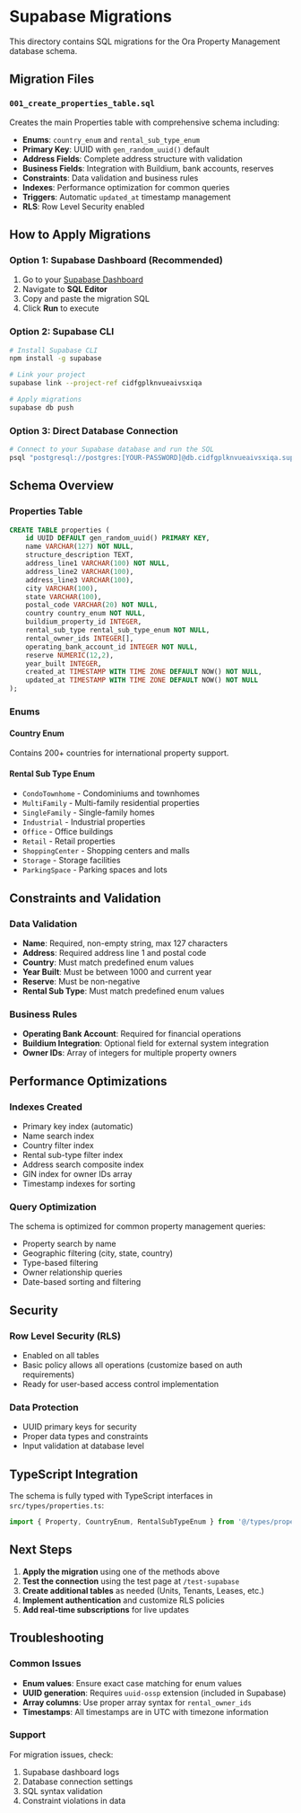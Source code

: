 # Supabase Migrations

This directory contains SQL migrations for the Ora Property Management database schema.

## Migration Files

### `001_create_properties_table.sql`
Creates the main Properties table with comprehensive schema including:

- **Enums**: `country_enum` and `rental_sub_type_enum`
- **Primary Key**: UUID with `gen_random_uuid()` default
- **Address Fields**: Complete address structure with validation
- **Business Fields**: Integration with Buildium, bank accounts, reserves
- **Constraints**: Data validation and business rules
- **Indexes**: Performance optimization for common queries
- **Triggers**: Automatic `updated_at` timestamp management
- **RLS**: Row Level Security enabled

## How to Apply Migrations

### Option 1: Supabase Dashboard (Recommended)
1. Go to your [Supabase Dashboard](https://supabase.com/dashboard/project/cidfgplknvueaivsxiqa)
2. Navigate to **SQL Editor**
3. Copy and paste the migration SQL
4. Click **Run** to execute

### Option 2: Supabase CLI
```bash
# Install Supabase CLI
npm install -g supabase

# Link your project
supabase link --project-ref cidfgplknvueaivsxiqa

# Apply migrations
supabase db push
```

### Option 3: Direct Database Connection
```bash
# Connect to your Supabase database and run the SQL
psql "postgresql://postgres:[YOUR-PASSWORD]@db.cidfgplknvueaivsxiqa.supabase.co:5432/postgres"
```

## Schema Overview

### Properties Table
```sql
CREATE TABLE properties (
    id UUID DEFAULT gen_random_uuid() PRIMARY KEY,
    name VARCHAR(127) NOT NULL,
    structure_description TEXT,
    address_line1 VARCHAR(100) NOT NULL,
    address_line2 VARCHAR(100),
    address_line3 VARCHAR(100),
    city VARCHAR(100),
    state VARCHAR(100),
    postal_code VARCHAR(20) NOT NULL,
    country country_enum NOT NULL,
    buildium_property_id INTEGER,
    rental_sub_type rental_sub_type_enum NOT NULL,
    rental_owner_ids INTEGER[],
    operating_bank_account_id INTEGER NOT NULL,
    reserve NUMERIC(12,2),
    year_built INTEGER,
    created_at TIMESTAMP WITH TIME ZONE DEFAULT NOW() NOT NULL,
    updated_at TIMESTAMP WITH TIME ZONE DEFAULT NOW() NOT NULL
);
```

### Enums

#### Country Enum
Contains 200+ countries for international property support.

#### Rental Sub Type Enum
- `CondoTownhome` - Condominiums and townhomes
- `MultiFamily` - Multi-family residential properties
- `SingleFamily` - Single-family homes
- `Industrial` - Industrial properties
- `Office` - Office buildings
- `Retail` - Retail properties
- `ShoppingCenter` - Shopping centers and malls
- `Storage` - Storage facilities
- `ParkingSpace` - Parking spaces and lots

## Constraints and Validation

### Data Validation
- **Name**: Required, non-empty string, max 127 characters
- **Address**: Required address line 1 and postal code
- **Country**: Must match predefined enum values
- **Year Built**: Must be between 1000 and current year
- **Reserve**: Must be non-negative
- **Rental Sub Type**: Must match predefined enum values

### Business Rules
- **Operating Bank Account**: Required for financial operations
- **Buildium Integration**: Optional field for external system integration
- **Owner IDs**: Array of integers for multiple property owners

## Performance Optimizations

### Indexes Created
- Primary key index (automatic)
- Name search index
- Country filter index
- Rental sub-type filter index
- Address search composite index
- GIN index for owner IDs array
- Timestamp indexes for sorting

### Query Optimization
The schema is optimized for common property management queries:
- Property search by name
- Geographic filtering (city, state, country)
- Type-based filtering
- Owner relationship queries
- Date-based sorting and filtering

## Security

### Row Level Security (RLS)
- Enabled on all tables
- Basic policy allows all operations (customize based on auth requirements)
- Ready for user-based access control implementation

### Data Protection
- UUID primary keys for security
- Proper data types and constraints
- Input validation at database level

## TypeScript Integration

The schema is fully typed with TypeScript interfaces in `src/types/properties.ts`:

```typescript
import { Property, CountryEnum, RentalSubTypeEnum } from '@/types/properties';
```

## Next Steps

1. **Apply the migration** using one of the methods above
2. **Test the connection** using the test page at `/test-supabase`
3. **Create additional tables** as needed (Units, Tenants, Leases, etc.)
4. **Implement authentication** and customize RLS policies
5. **Add real-time subscriptions** for live updates

## Troubleshooting

### Common Issues
- **Enum values**: Ensure exact case matching for enum values
- **UUID generation**: Requires `uuid-ossp` extension (included in Supabase)
- **Array columns**: Use proper array syntax for `rental_owner_ids`
- **Timestamps**: All timestamps are in UTC with timezone information

### Support
For migration issues, check:
1. Supabase dashboard logs
2. Database connection settings
3. SQL syntax validation
4. Constraint violations in data

